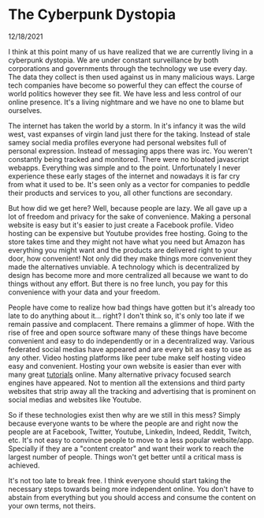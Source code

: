 # The Cyberpunk Dystopia

<p id='article-date'>12/18/2021</p>

I think at this point many of us have realized that we are currently living in a cyberpunk dystopia. We are under constant surveillance by both corporations and governments through the technology we use every day. The data they collect is then used against us in many malicious ways. Large tech companies have become so powerful they can effect the course of world politics however they see fit. We have less and less control of our online presence. It's a living nightmare and we have no one to blame but ourselves.

The internet has taken the world by a storm. In it's infancy it was the wild west, vast expanses of virgin land just there for the taking. Instead of stale samey social media profiles everyone had personal websites full of personal expression. Instead of messaging apps there was irc. You weren't constantly being tracked and monitored. There were no bloated javascript webapps. Everything was simple and to the point. Unfortunately I never experience these early stages of the internet and nowadays it is far cry from what it used to be. It's seen only as a vector for companies to peddle their products and services to you, all other functions are secondary.

But how did we get here? Well, because people are lazy. We all gave up a lot of freedom and privacy for the sake of convenience. Making a personal website is easy but it's easier to just create a Facebook profile. Video hosting can be expensive but Youtube provides free hosting. Going to the store takes time and they might not have what you need but Amazon has everything you might want and the products are delivered right to your door, how convenient! Not only did they make things more convenient they made the alternatives unviable. A technology which is decentralized by design has become more and more centralized all because we want to do things without any effort. But there is no free lunch, you pay for this convenience with your data and your freedom.

People have come to realize how bad things have gotten but it's already too late to do anything about it... right? I don't think so, it's only too late if we remain passive and complacent. There remains a glimmer of hope. With the rise of free and open source software many of these things have become convenient and easy to do independently or in a decentralized way. Various federated social medias have appeared and are every bit as easy to use as any other. Video hosting platforms like peer tube make self hosting video easy and convenient. Hosting your own website is easier than ever with many great [tutorials](https://landchad.net/) online. Many alternative privacy focused search engines have appeared. Not to mention all the extensions and third party websites that strip away all the tracking and advertising that is prominent on social medias and websites like Youtube.

So if these technologies exist then why are we still in this mess? Simply because everyone wants to be where the people are and right now the people are at Facebook, Twitter, Youtube, Linkedin, Indeed, Reddit, Twitch, etc. It's not easy to convince people to move to a less popular website/app. Specially if they are a "content creator" and want their work to reach the largest number of people. Things won't get better until a critical mass is achieved.

It's not too late to break free. I think everyone should start taking the necessary steps towards being more independent online. You don't have to abstain from everything but you should access and consume the content on your own terms, not theirs.
